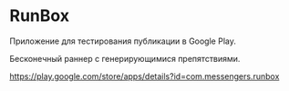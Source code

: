 # RunBox
Приложение для тестирования публикации в Google Play.

Бесконечный раннер с генерирующимися препятствиями.

https://play.google.com/store/apps/details?id=com.messengers.runbox
